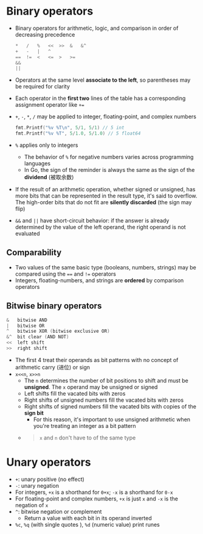 # Binary operators
- Binary operators for arithmetic, logic, and comparison in order of decreasing precedence

    ```go
    *   /   %   <<  >>  &   &^
    +   -   |   ^
    ==  !=  <   <=  >   >=
    &&
    ||
    ```

- Operators at the same level **associate to the left**, so parentheses may be required for clarity
- Each operator in the **first two** lines of the table has a corresponding assignment operator like `+=`
- `+`, `-`, `*`, `/` may be applied to integer, floating-point, and complex numbers

    ```go
    fmt.Printf("%v %T\n", 5/1, 5/1) // 5 int
    fmt.Printf("%v %T", 5/1.0, 5/1.0) // 5 float64
    ```
    
- `%` applies only to integers
    - The behavior of `%` for negative numbers varies across programming languages
    - In Go, the sign of the reminder is always the same as the sign of the **dividend** (被取余数)
- If the result of an arithmetic operation, whether signed or unsigned, has more bits that can be represented in the result type, it's said to overflow. The high-order bits that do not fit are **silently discarded** (the sign may flip)
- `&&` and `||` have short-circuit behavior: if the answer is already determined by the value of the left operand, the right operand is not evaluated
## Comparability
- Two values of the same basic type (booleans, numbers, strings) may be compared using the `==` and `!=` operators
- Integers, floating-numbers, and strings are **ordered** by comparison operators
## Bitwise binary operators

```go
&   bitwise AND
|   bitwise OR
^   bitwise XOR (bitwise exclusive OR)
&^  bit clear (AND NOT)
<<  left shift
>>  right shift
```

- The first 4 treat their operands as bit patterns with no concept of arithmetic carry (进位) or sign
- `x<<n`, `x>>n`
    - The `n` determines the number of bit positions to shift and must be **unsigned**. The `x` operand may be unsigned or signed
    - Left shifts fill the vacated bits with zeros
    - Right shifts of unsigned numbers fill the vacated bits with zeros
    - Right shifts of signed numbers fill the vacated bits with copies of the **sign bit**
        - For this reason, it's important to use unsigned arithmetic when you're treating an integer as a bit pattern
    - > `x` and `n` don't have to of the same type
# Unary operators
- `+`: unary positive (no effect)
- `-`: unary negation
- For integers, `+x` is a shorthand for `0+x`; `-x` is a shorthand for `0-x`
- For floating-point and complex numbers, `+x` is just `x` and `-x` is the negation of `x`
- `^`: bitwise negation or complement
    - Return a value with each bit in its operand inverted
- `%c`, `%q` (with single quotes ), `%d` (numeric value) print runes